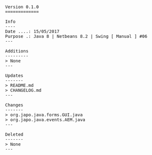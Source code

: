 <pre>

Version 0.1.0
=============

Info
----
Date ....: 15/05/2017
Purpose .: Java 8 | Netbeans 8.2 | Swing [ Manual ] #06
---

Additions
---------
> None
---

Updates
-------
> README.md
> CHANGELOG.md
---

Changes
-------
> org.japo.java.forms.GUI.java
> org.japo.java.events.AEM.java
---

Deleted
-------
> None
---

</pre>